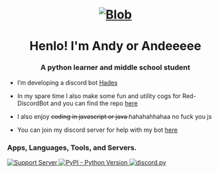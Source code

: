 <h1 align="center">
  <a href="https://github.com/AndyButAnnoying/AndyCogs"><img src="https://cdn.discordapp.com/icons/321845546534830085/a_650fa1ce364722e61d08b2d7280dc18f.jpg" alt="Blob"></a>
</h1>
<h1 align="center">Henlo! I'm Andy or Andeeeee</h1>
<h3 align="center">A python learner and middle school student</h3>

- I’m developing a discord bot [Hades](https://discord.com/oauth2/authorize?client_id=760182060542984203&scope=bot&permissions=940043318)

- In my spare time I also make some fun and utility cogs for Red-DiscordBot and you can find the repo [here](https://github.com/AndyButAnnoying/AndyCogs)

- I also enjoy <strike> coding in javascript or java </strike> hahahahhahaa no fuck you js

- You can join my discord server for help with my bot [here](https://discord.gg/nVcZQt7mqk)
 
 <h3 align="left"> Apps, Languages, Tools, and Servers.</h3>
 <p align="left">
  <a href="https://discord.gg/nVcZQt7mqk">
    <img src="https://discordapp.com/api/guilds/779170711305715764/widget.png?style=shield" alt="Support Server">
  </a>
  <a href="https://www.python.org/downloads/">
    <img alt="PyPI - Python Version" src="https://img.shields.io/pypi/pyversions/Red-Discordbot">
  </a>
  <a href="https://github.com/Rapptz/discord.py/">
     <img src="https://img.shields.io/badge/discord-py-blue.svg" alt="discord.py">
  </a>
</p>

